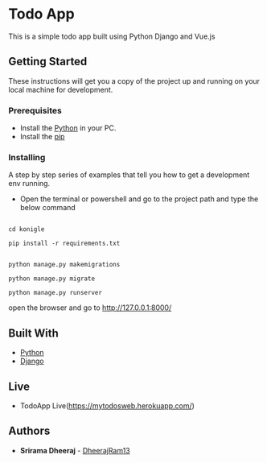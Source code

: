 # Todo App

This is a simple todo app built using Python Django and Vue.js  

## Getting Started

These instructions will get you a copy of the project up and running on your local machine for development.

### Prerequisites

* Install the [Python](https://www.python.org/) in your PC.
* Install the [pip](https://pypi.org/project/pip/)

### Installing

A step by step series of examples that tell you how to get a development env running.
* Open the terminal or powershell and go to the project path and type the below command

```

cd konigle

```

```
pip install -r requirements.txt 
  
```

```
python manage.py makemigrations
```

```
python manage.py migrate
```
```
python manage.py runserver
```
open the browser and go to http://127.0.0.1:8000/
## Built With

* [Python](https://www.python.org/)  
* [Django](https://www.djangoproject.com/) 

## Live 
* TodoApp Live(https://mytodosweb.herokuapp.com/)
## Authors

* **Srirama Dheeraj** - [DheerajRam13](https://github.com/dheerajram13/)
